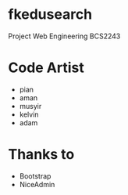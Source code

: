# fkedusearch
Project Web Engineering BCS2243

# Code Artist
- pian
- aman
- musyir
- kelvin
- adam

# Thanks to 
- Bootstrap
- NiceAdmin
